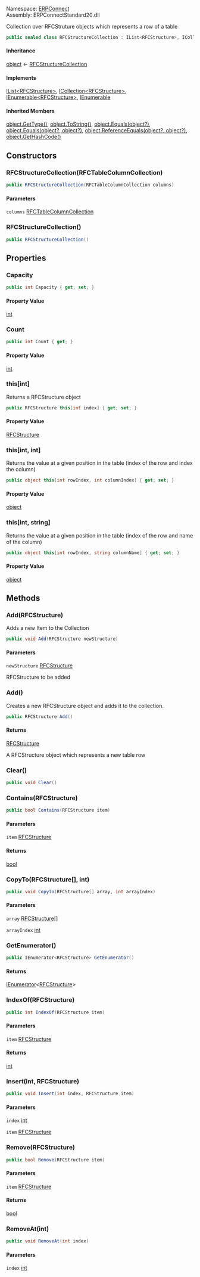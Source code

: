 
Namespace: [ERPConnect](index.md)  
Assembly: ERPConnectStandard20.dll  

Collection over RFCStruture objects which represents a row of a table

```csharp
public sealed class RFCStructureCollection : IList<RFCStructure>, ICollection<RFCStructure>, IEnumerable<RFCStructure>, IEnumerable
```

#### Inheritance

[object](https://learn.microsoft.com/dotnet/api/system.object) ← 
[RFCStructureCollection](ERPConnect.RFCStructureCollection.md)

#### Implements

[IList<RFCStructure\>](https://learn.microsoft.com/dotnet/api/system.collections.generic.ilist\-1), 
[ICollection<RFCStructure\>](https://learn.microsoft.com/dotnet/api/system.collections.generic.icollection\-1), 
[IEnumerable<RFCStructure\>](https://learn.microsoft.com/dotnet/api/system.collections.generic.ienumerable\-1), 
[IEnumerable](https://learn.microsoft.com/dotnet/api/system.collections.ienumerable)

#### Inherited Members

[object.GetType\(\)](https://learn.microsoft.com/dotnet/api/system.object.gettype), 
[object.ToString\(\)](https://learn.microsoft.com/dotnet/api/system.object.tostring), 
[object.Equals\(object?\)](https://learn.microsoft.com/dotnet/api/system.object.equals\#system\-object\-equals\(system\-object\)), 
[object.Equals\(object?, object?\)](https://learn.microsoft.com/dotnet/api/system.object.equals\#system\-object\-equals\(system\-object\-system\-object\)), 
[object.ReferenceEquals\(object?, object?\)](https://learn.microsoft.com/dotnet/api/system.object.referenceequals), 
[object.GetHashCode\(\)](https://learn.microsoft.com/dotnet/api/system.object.gethashcode)

## Constructors

### <a id="ERPConnect_RFCStructureCollection__ctor_ERPConnect_RFCTableColumnCollection_"></a> RFCStructureCollection\(RFCTableColumnCollection\)

```csharp
public RFCStructureCollection(RFCTableColumnCollection columns)
```

#### Parameters

`columns` [RFCTableColumnCollection](ERPConnect.RFCTableColumnCollection.md)

### <a id="ERPConnect_RFCStructureCollection__ctor"></a> RFCStructureCollection\(\)

```csharp
public RFCStructureCollection()
```

## Properties

### <a id="ERPConnect_RFCStructureCollection_Capacity"></a> Capacity

```csharp
public int Capacity { get; set; }
```

#### Property Value

 [int](https://learn.microsoft.com/dotnet/api/system.int32)

### <a id="ERPConnect_RFCStructureCollection_Count"></a> Count

```csharp
public int Count { get; }
```

#### Property Value

 [int](https://learn.microsoft.com/dotnet/api/system.int32)

### <a id="ERPConnect_RFCStructureCollection_Item_System_Int32_"></a> this\[int\]

Returns a RFCStructure object

```csharp
public RFCStructure this[int index] { get; set; }
```

#### Property Value

 [RFCStructure](ERPConnect.RFCStructure.md)

### <a id="ERPConnect_RFCStructureCollection_Item_System_Int32_System_Int32_"></a> this\[int, int\]

Returns the value at a given position in the table (index of the row and index the column)

```csharp
public object this[int rowIndex, int columnIndex] { get; set; }
```

#### Property Value

 [object](https://learn.microsoft.com/dotnet/api/system.object)

### <a id="ERPConnect_RFCStructureCollection_Item_System_Int32_System_String_"></a> this\[int, string\]

Returns the value at a given position in the table (index of the row and name of the column)

```csharp
public object this[int rowIndex, string columnName] { get; set; }
```

#### Property Value

 [object](https://learn.microsoft.com/dotnet/api/system.object)

## Methods

### <a id="ERPConnect_RFCStructureCollection_Add_ERPConnect_RFCStructure_"></a> Add\(RFCStructure\)

Adds a new Item to the Collection

```csharp
public void Add(RFCStructure newStructure)
```

#### Parameters

`newStructure` [RFCStructure](ERPConnect.RFCStructure.md)

RFCStructure to be added

### <a id="ERPConnect_RFCStructureCollection_Add"></a> Add\(\)

Creates a new RFCStructure object and adds it to the collection.

```csharp
public RFCStructure Add()
```

#### Returns

 [RFCStructure](ERPConnect.RFCStructure.md)

A RFCStructure object which represents a new table row

### <a id="ERPConnect_RFCStructureCollection_Clear"></a> Clear\(\)

```csharp
public void Clear()
```

### <a id="ERPConnect_RFCStructureCollection_Contains_ERPConnect_RFCStructure_"></a> Contains\(RFCStructure\)

```csharp
public bool Contains(RFCStructure item)
```

#### Parameters

`item` [RFCStructure](ERPConnect.RFCStructure.md)

#### Returns

 [bool](https://learn.microsoft.com/dotnet/api/system.boolean)

### <a id="ERPConnect_RFCStructureCollection_CopyTo_ERPConnect_RFCStructure___System_Int32_"></a> CopyTo\(RFCStructure\[\], int\)

```csharp
public void CopyTo(RFCStructure[] array, int arrayIndex)
```

#### Parameters

`array` [RFCStructure](ERPConnect.RFCStructure.md)\[\]

`arrayIndex` [int](https://learn.microsoft.com/dotnet/api/system.int32)

### <a id="ERPConnect_RFCStructureCollection_GetEnumerator"></a> GetEnumerator\(\)

```csharp
public IEnumerator<RFCStructure> GetEnumerator()
```

#### Returns

 [IEnumerator](https://learn.microsoft.com/dotnet/api/system.collections.generic.ienumerator\-1)<[RFCStructure](ERPConnect.RFCStructure.md)\>

### <a id="ERPConnect_RFCStructureCollection_IndexOf_ERPConnect_RFCStructure_"></a> IndexOf\(RFCStructure\)

```csharp
public int IndexOf(RFCStructure item)
```

#### Parameters

`item` [RFCStructure](ERPConnect.RFCStructure.md)

#### Returns

 [int](https://learn.microsoft.com/dotnet/api/system.int32)

### <a id="ERPConnect_RFCStructureCollection_Insert_System_Int32_ERPConnect_RFCStructure_"></a> Insert\(int, RFCStructure\)

```csharp
public void Insert(int index, RFCStructure item)
```

#### Parameters

`index` [int](https://learn.microsoft.com/dotnet/api/system.int32)

`item` [RFCStructure](ERPConnect.RFCStructure.md)

### <a id="ERPConnect_RFCStructureCollection_Remove_ERPConnect_RFCStructure_"></a> Remove\(RFCStructure\)

```csharp
public bool Remove(RFCStructure item)
```

#### Parameters

`item` [RFCStructure](ERPConnect.RFCStructure.md)

#### Returns

 [bool](https://learn.microsoft.com/dotnet/api/system.boolean)

### <a id="ERPConnect_RFCStructureCollection_RemoveAt_System_Int32_"></a> RemoveAt\(int\)

```csharp
public void RemoveAt(int index)
```

#### Parameters

`index` [int](https://learn.microsoft.com/dotnet/api/system.int32)

